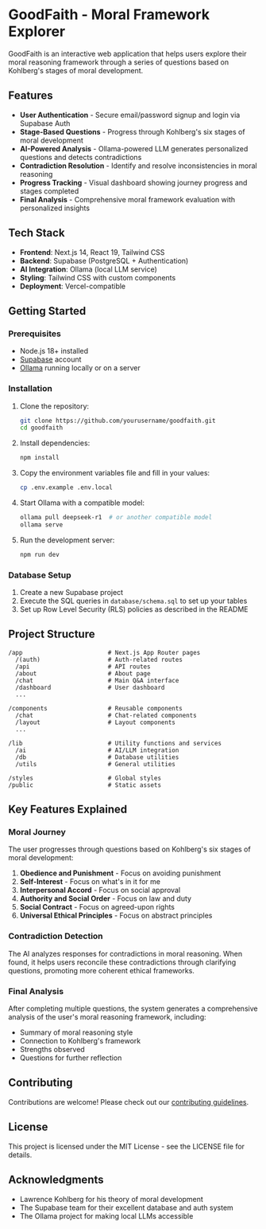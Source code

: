 # GoodFaith - Moral Framework Explorer

GoodFaith is an interactive web application that helps users explore their moral reasoning framework through a series of questions based on Kohlberg's stages of moral development.

## Features

- **User Authentication** - Secure email/password signup and login via Supabase Auth
- **Stage-Based Questions** - Progress through Kohlberg's six stages of moral development
- **AI-Powered Analysis** - Ollama-powered LLM generates personalized questions and detects contradictions
- **Contradiction Resolution** - Identify and resolve inconsistencies in moral reasoning
- **Progress Tracking** - Visual dashboard showing journey progress and stages completed
- **Final Analysis** - Comprehensive moral framework evaluation with personalized insights

## Tech Stack

- **Frontend**: Next.js 14, React 19, Tailwind CSS
- **Backend**: Supabase (PostgreSQL + Authentication)
- **AI Integration**: Ollama (local LLM service)
- **Styling**: Tailwind CSS with custom components
- **Deployment**: Vercel-compatible

## Getting Started

### Prerequisites

- Node.js 18+ installed
- [Supabase](https://supabase.io/) account
- [Ollama](https://ollama.ai/) running locally or on a server

### Installation

1. Clone the repository:
   ```bash
   git clone https://github.com/yourusername/goodfaith.git
   cd goodfaith
   ```

2. Install dependencies:
   ```bash
   npm install
   ```

3. Copy the environment variables file and fill in your values:
   ```bash
   cp .env.example .env.local
   ```

4. Start Ollama with a compatible model:
   ```bash
   ollama pull deepseek-r1  # or another compatible model
   ollama serve
   ```

5. Run the development server:
   ```bash
   npm run dev
   ```

### Database Setup

1. Create a new Supabase project
2. Execute the SQL queries in `database/schema.sql` to set up your tables
3. Set up Row Level Security (RLS) policies as described in the README

## Project Structure

```
/app                        # Next.js App Router pages
  /(auth)                   # Auth-related routes
  /api                      # API routes
  /about                    # About page
  /chat                     # Main Q&A interface
  /dashboard                # User dashboard
  ...

/components                 # Reusable components
  /chat                     # Chat-related components
  /layout                   # Layout components
  ...

/lib                        # Utility functions and services
  /ai                       # AI/LLM integration
  /db                       # Database utilities
  /utils                    # General utilities

/styles                     # Global styles
/public                     # Static assets
```

## Key Features Explained

### Moral Journey

The user progresses through questions based on Kohlberg's six stages of moral development:

1. **Obedience and Punishment** - Focus on avoiding punishment
2. **Self-Interest** - Focus on what's in it for me
3. **Interpersonal Accord** - Focus on social approval
4. **Authority and Social Order** - Focus on law and duty
5. **Social Contract** - Focus on agreed-upon rights
6. **Universal Ethical Principles** - Focus on abstract principles

### Contradiction Detection

The AI analyzes responses for contradictions in moral reasoning. When found, it helps users reconcile these contradictions through clarifying questions, promoting more coherent ethical frameworks.

### Final Analysis

After completing multiple questions, the system generates a comprehensive analysis of the user's moral reasoning framework, including:

- Summary of moral reasoning style
- Connection to Kohlberg's framework
- Strengths observed
- Questions for further reflection

## Contributing

Contributions are welcome! Please check out our [contributing guidelines](CONTRIBUTING.md).

## License

This project is licensed under the MIT License - see the LICENSE file for details.

## Acknowledgments

- Lawrence Kohlberg for his theory of moral development
- The Supabase team for their excellent database and auth system
- The Ollama project for making local LLMs accessible